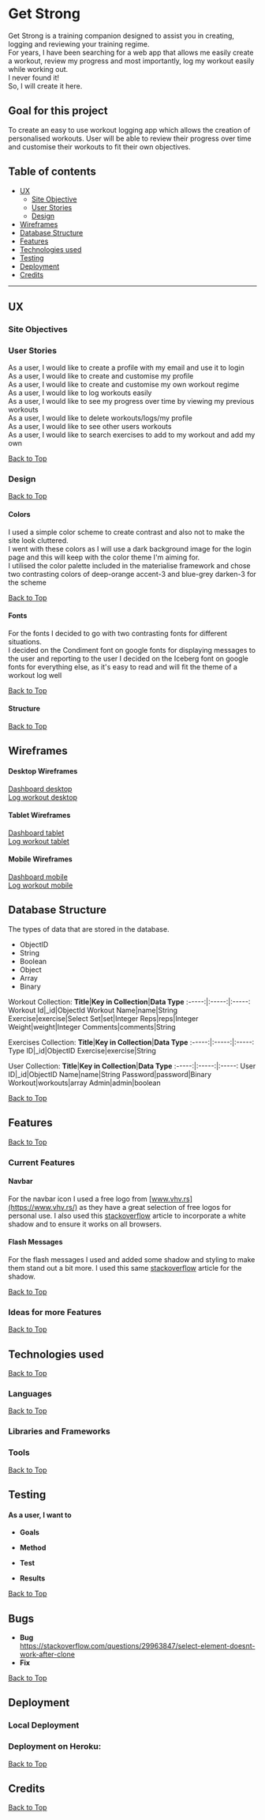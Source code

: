 # **Get Strong**

Get Strong is a training companion designed to assist you in creating, 
logging and reviewing your training regime.  
For years, I have been searching for a web app that allows me easily create a workout, 
review my progress and most importantly, 
log my workout easily while working out.  
I never found it!  
So, I will create it here.

## **Goal for this project**

To create an easy to use workout logging app which allows the creation of personalised workouts.
User will be able to review their progress over time and customise their workouts to fit their own objectives.
<a></a>

## Table of contents 
* [UX](#ux)
    * [Site Objective](#site-objectives)
    * [User Stories](#user-stories)
    * [Design](#design)
* [Wireframes](#wireframes)
* [Database Structure](#database-structure)
* [Features](#features)
* [Technologies used](#technologies-used)
* [Testing](#testing)
* [Deployment](#deployment)
* [Credits](#credits)

--- 

<a name="ux"></a>

## **UX**

### **Site Objectives**

### **User Stories**
As a user, I would like to create a profile with my email and use it to login  
As a user, I would like to create and customise my profile  
As a user, I would like to create and customise my own workout regime  
As a user, I would like to log workouts easily  
As a user, I would like to see my progress over time by viewing my previous workouts  
As a user, I would like to delete workouts/logs/my profile  
As a user, I would like to see other users workouts  
As a user, I would like to search exercises to add to my workout and add my own  

[Back to Top](#table-of-contents)

<a></a>

### **Design**

[Back to Top](#table-of-contents)

<a></a>

#### Colors

I used a simple color scheme to create contrast and also not to make the site look cluttered.  
I went with these colors as I will use a dark background image for the login page and this will keep with the color theme I'm aiming for.  
I utilised the color palette included in the materialise framework and chose two contrasting colors of deep-orange accent-3 and blue-grey darken-3 for the scheme

[Back to Top](#table-of-contents)

<a></a>

#### Fonts

For the fonts I decided to go with two contrasting fonts for different situations.  
I decided on the Condiment font on google fonts for displaying messages to the user and reporting to the user
I decided on the Iceberg font on google fonts for everything else, as it's easy to read and will fit the theme of a workout log well

[Back to Top](#table-of-contents)

<a></a>

#### Structure

[Back to Top](#table-of-contents)

<a></a>


## **Wireframes**


#### Desktop Wireframes

[Dashboard desktop](static/wireframes/dashboard_desktop.png)  
[Log workout desktop](static/wireframes/log_workout_desktop.png)

#### Tablet Wireframes

[Dashboard tablet](static/wireframes/dashboard_tablet.png)  
[Log workout tablet](static/wireframes/log_workout_tablet.png)

#### Mobile Wireframes

[Dashboard mobile](static/wireframes/dashboard_mobile.png)   
[Log workout mobile](static/wireframes/log_workout_mobile.png)  



## **Database Structure**

The types of data that are stored in the  database.
- ObjectID
- String
- Boolean
- Object
- Array
- Binary


Workout Collection:
**Title**|**Key in Collection**|**Data Type**
:-----:|:-----:|:-----:
Workout Id|_id|ObjectId
Workout Name|name|String
Exercise|exercise|Select
Set|set|Integer
Reps|reps|Integer
Weight|weight|Integer
Comments|comments|String


Exercises Collection:
**Title**|**Key in Collection**|**Data Type**
:-----:|:-----:|:-----:
Type ID|_id|ObjectID
Exercise|exercise|String


User Collection:
**Title**|**Key in Collection**|**Data Type**
:-----:|:-----:|:-----:
User ID|_id|ObjectID
Name|name|String
Password|password|Binary
Workout|workouts|array
Admin|admin|boolean


[Back to Top](#table-of-contents)

<a></a>

## **Features**

[Back to Top](#table-of-contents)

<a></a>

### **Current Features**

#### Navbar
For the navbar icon I used a free logo from [www.vhv.rs](https://www.vhv.rs/) as they have a great selection of free logos for personal use. 
I also used this [stackoverflow](https://stackoverflow.com/questions/16116319/how-to-create-white-css-box-shadow) article to incorporate a white shadow and to ensure it works on all browsers.  

#### Flash Messages
For the flash messages I used and added some shadow and styling to make them stand out a bit more. 
I used this same [stackoverflow](https://stackoverflow.com/questions/16116319/how-to-create-white-css-box-shadow) article for the shadow. 

[Back to Top](#table-of-contents)

<a></a>

### **Ideas for more Features**



[Back to Top](#table-of-contents)

<a></a>

## **Technologies used**

[Back to Top](#table-of-contents)

<a></a>

### **Languages**

[Back to Top](#table-of-contents)

<a></a>

### **Libraries and Frameworks**


### **Tools**


[Back to Top](#table-of-contents)

<a></a>


## **Testing**

#### As a user, I want to 

* **Goals**    

* **Method**   

* **Test**   

* **Results**    

[Back to Top](#table-of-contents)

<a></a>

## **Bugs**

* **Bug**  
https://stackoverflow.com/questions/29963847/select-element-doesnt-work-after-clone
* **Fix**

[Back to Top](#table-of-contents)

<a></a>

## **Deployment**

### Local Deployment
    
### Deployment on Heroku: 
   

[Back to Top](#table-of-contents)

<a></a>

## **Credits**

[Back to Top](#table-of-contents)

<a></a>







